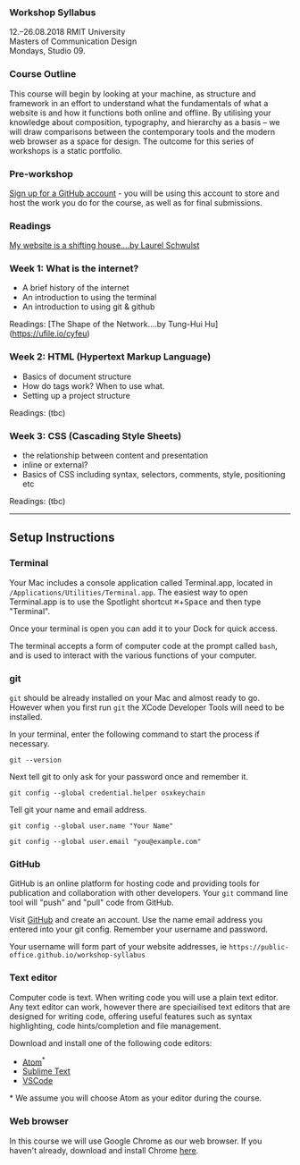 ### Workshop Syllabus
12.–26.08.2018 RMIT University<br>
Masters of Communication Design<br>
Mondays, Studio 09.

### Course Outline
This course will begin by looking at your machine, as structure and framework in an effort to understand what the fundamentals of what a website is and how it functions both online and offline. By utilising your knowledge about composition, typography, and hierarchy as a basis – we will draw comparisons between the contemporary tools and the modern web browser as a space for design. The outcome for this series of workshops is a static portfolio.

### Pre-workshop
[Sign up for a GitHub account](https://github.com) - you will be using this account to store and host the work you do for the course, as well as for final submissions.

### Readings
[My website is a shifting house....by Laurel Schwulst](https://thecreativeindependent.com/people/laurel-schwulst-my-website-is-a-shifting-house-next-to-a-river-of-knowledge-what-could-yours-be/)

### Week 1: What is the internet?
- A brief history of the internet
- An introduction to using the terminal
- An introduction to using git & github

Readings:
[The Shape of the Network....by Tung-Hui Hu] (https://ufile.io/cyfeu)

### Week 2: HTML (Hypertext Markup Language)
- Basics of document structure
- How do tags work? When to use what.
- Setting up a project structure

Readings:
(tbc)

### Week 3: CSS (Cascading Style Sheets)
- the relationship between content and presentation
- inline or external?
- Basics of CSS including syntax, selectors, comments, style, positioning etc

Readings:
(tbc)

----

## Setup Instructions

### Terminal

Your Mac includes a console application called Terminal.app, located in `/Applications/Utilities/Terminal.app`. The easiest way to open Terminal.app is to use the Spotlight shortcut <kbd>⌘</kbd>+<kbd>Space</kbd> and then type "Terminal".

Once your terminal is open you can add it to your Dock for quick access.

The terminal accepts a form of computer code at the prompt called `bash`, and is used to interact with the various functions of your computer.

### git

`git` should be already installed on your Mac and almost ready to go. However when you first run `git` the XCode Developer Tools will need to be installed.

In your terminal, enter the following command to start the process if necessary.

```
git --version
```

Next tell git to only ask for your password once and remember it.

```
git config --global credential.helper osxkeychain
```

Tell git your name and email address.

```
git config --global user.name "Your Name"
```

```
git config --global user.email "you@example.com"
```

### GitHub

GitHub is an online platform for hosting code and providing tools for publication and collaboration with other developers. Your `git` command line tool will "push" and "pull" code from GitHub.

Visit [GitHub](https://github.com) and create an account. Use the name email address you entered into your git config. Remember your username and password.

Your username will form part of your website addresses, ie `https://public-office.github.io/workshop-syllabus`

### Text editor

Computer code is text. When writing code you will use a plain text editor. Any text editor can work, however there are speciailised text editors that are designed for writing code, offering useful features such as syntax highlighting, code hints/completion and file management.

Download and install one of the following code editors:

  * [Atom](https://atom.io/)<sup>*</sup>
  * [Sublime Text](https://www.sublimetext.com/)
  * [VSCode](https://code.visualstudio.com/)

\* We assume you will choose Atom as your editor during the course.

### Web browser

In this course we will use Google Chrome as our web browser. If you haven't already, download and install Chrome [here](https://www.google.com/chrome/).

